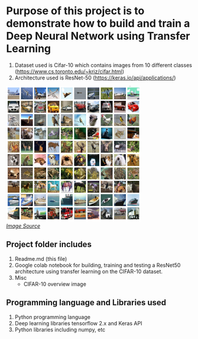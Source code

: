 # Purpose of this project is to demonstrate how to build and train a Deep Neural Network using Transfer Learning
1. Dataset used is Cifar-10 which contains images from 10 different classes (https://www.cs.toronto.edu/~kriz/cifar.html)
2. Architecture used is ResNet-50 (https://keras.io/api/applications/)

![Example images from cifar-10 dataset](cifar10_img.png)  
[*Image Source*](https://www.cs.toronto.edu/~kriz/cifar.html)

## Project folder includes
1. Readme.md (this file)
2. Google colab notebook for building, training and testing a ResNet50 architecture using transfer learning on the CIFAR-10 dataset.
3. Misc
    - CIFAR-10 overview image
  
## Programming language and Libraries used
1. Python programming language
2. Deep learning libraries tensorflow 2.x and Keras API
3. Python libraries including numpy, etc
